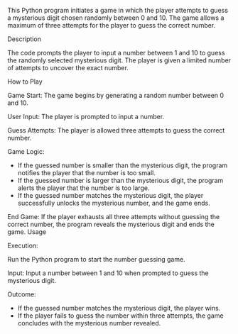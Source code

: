 This Python program initiates a game in which the player attempts to guess a mysterious digit chosen randomly between 0 and 10. The game allows a maximum of three attempts for the player to guess the correct number.

Description

The code prompts the player to input a number between 1 and 10 to guess the randomly selected mysterious digit. The player is given a limited number of attempts to uncover the exact number.

How to Play

Game Start: 
The game begins by generating a random number between 0 and 10.

User Input: 
The player is prompted to input a number.

Guess Attempts: 
The player is allowed three attempts to guess the correct number.

Game Logic:
- If the guessed number is smaller than the mysterious digit, the program notifies the player that the number is too small.
- If the guessed number is larger than the mysterious digit, the program alerts the player that the number is too large.
- If the guessed number matches the mysterious digit, the player successfully unlocks the mysterious number, and the game ends.

End Game:
If the player exhausts all three attempts without guessing the correct number, the program reveals the mysterious digit and ends the game.
Usage

Execution: 

Run the Python program to start the number guessing game.

Input:
Input a number between 1 and 10 when prompted to guess the mysterious digit.

Outcome:
- If the guessed number matches the mysterious digit, the player wins.
- If the player fails to guess the number within three attempts, the game concludes with the mysterious number revealed.
